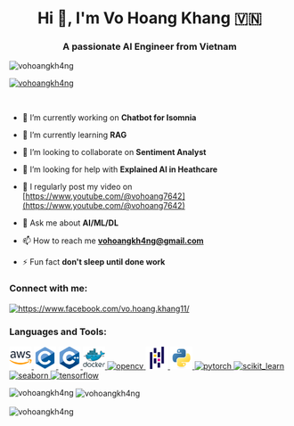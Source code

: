 <h1 align="center">Hi 👋, I'm Vo Hoang Khang 🇻🇳</h1>
<h3 align="center">A passionate AI Engineer from Vietnam</h3>

<p align="left"> <img src="https://komarev.com/ghpvc/?username=vohoangkh4ng&label=Profile%20views&color=0e75b6&style=flat" alt="vohoangkh4ng" /> </p>

<p align="left"> <a href="https://github.com/ryo-ma/github-profile-trophy"><img src="https://github-profile-trophy.vercel.app/?username=vohoangkh4ng" alt="vohoangkh4ng" /></a> </p>

<p align="left"> <a href="https://twitter.com/" target="blank"><img src="https://img.shields.io/twitter/follow/?logo=twitter&style=for-the-badge" alt="" /></a> </p>

- 🔭 I’m currently working on **Chatbot for Isomnia**

- 🌱 I’m currently learning **RAG**

- 👯 I’m looking to collaborate on **Sentiment Analyst**

- 🤝 I’m looking for help with **Explained AI in Heathcare**

- 📝 I regularly post my video on [https://www.youtube.com/@vohoang7642](https://www.youtube.com/@vohoang7642)

- 💬 Ask me about **AI/ML/DL**

- 📫 How to reach me **vohoangkh4ng@gmail.com**

- ⚡ Fun fact **don't sleep until done work**

<h3 align="left">Connect with me:</h3>
<p align="left">
<a href="https://fb.com/https://www.facebook.com/vo.hoang.khang11/" target="blank"><img align="center" src="https://raw.githubusercontent.com/rahuldkjain/github-profile-readme-generator/master/src/images/icons/Social/facebook.svg" alt="https://www.facebook.com/vo.hoang.khang11/" height="30" width="40" /></a>
</p>

<h3 align="left">Languages and Tools:</h3>
<p align="left"> <a href="https://aws.amazon.com" target="_blank" rel="noreferrer"> <img src="https://raw.githubusercontent.com/devicons/devicon/master/icons/amazonwebservices/amazonwebservices-original-wordmark.svg" alt="aws" width="40" height="40"/> </a> <a href="https://www.cprogramming.com/" target="_blank" rel="noreferrer"> <img src="https://raw.githubusercontent.com/devicons/devicon/master/icons/c/c-original.svg" alt="c" width="40" height="40"/> </a> <a href="https://www.w3schools.com/cpp/" target="_blank" rel="noreferrer"> <img src="https://raw.githubusercontent.com/devicons/devicon/master/icons/cplusplus/cplusplus-original.svg" alt="cplusplus" width="40" height="40"/> </a> <a href="https://www.docker.com/" target="_blank" rel="noreferrer"> <img src="https://raw.githubusercontent.com/devicons/devicon/master/icons/docker/docker-original-wordmark.svg" alt="docker" width="40" height="40"/> </a> <a href="https://opencv.org/" target="_blank" rel="noreferrer"> <img src="https://www.vectorlogo.zone/logos/opencv/opencv-icon.svg" alt="opencv" width="40" height="40"/> </a> <a href="https://pandas.pydata.org/" target="_blank" rel="noreferrer"> <img src="https://raw.githubusercontent.com/devicons/devicon/2ae2a900d2f041da66e950e4d48052658d850630/icons/pandas/pandas-original.svg" alt="pandas" width="40" height="40"/> </a> <a href="https://www.python.org" target="_blank" rel="noreferrer"> <img src="https://raw.githubusercontent.com/devicons/devicon/master/icons/python/python-original.svg" alt="python" width="40" height="40"/> </a> <a href="https://pytorch.org/" target="_blank" rel="noreferrer"> <img src="https://www.vectorlogo.zone/logos/pytorch/pytorch-icon.svg" alt="pytorch" width="40" height="40"/> </a> <a href="https://scikit-learn.org/" target="_blank" rel="noreferrer"> <img src="https://upload.wikimedia.org/wikipedia/commons/0/05/Scikit_learn_logo_small.svg" alt="scikit_learn" width="40" height="40"/> </a> <a href="https://seaborn.pydata.org/" target="_blank" rel="noreferrer"> <img src="https://seaborn.pydata.org/_images/logo-mark-lightbg.svg" alt="seaborn" width="40" height="40"/> </a> <a href="https://www.tensorflow.org" target="_blank" rel="noreferrer"> <img src="https://www.vectorlogo.zone/logos/tensorflow/tensorflow-icon.svg" alt="tensorflow" width="40" height="40"/> </a> </p>

<p><img align="left" src="https://github-readme-stats.vercel.app/api/top-langs?username=vohoangkh4ng&show_icons=true&locale=en&layout=compact" alt="vohoangkh4ng" /></p>

<p>&nbsp;<img align="center" src="https://github-readme-stats.vercel.app/api?username=vohoangkh4ng&show_icons=true&locale=en" alt="vohoangkh4ng" /></p>

<p><img align="center" src="https://github-readme-streak-stats.herokuapp.com/?user=vohoangkh4ng&" alt="vohoangkh4ng" /></p>
